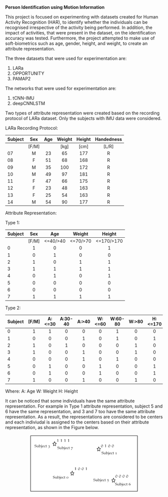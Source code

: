 **Person Identification using Motion Information**

This project is focused on experimenting with datasets created for Human Activity Recognition (HAR), to identify whether the individuals can be recognised irrespective of the activity being performed. In addition, the impact of activities, that were present in the dataset, on the identification accuracy was tested. Furthermore, the project attempted to make use of soft-biometrics such as age, gender, height, and weight, to create an attribute representation. 

The three datasets that were used for experimentation are:
1. LARa
2. OPPORTUNITY
3. PAMAP2

The networks that were used for experimentation are:
1. tCNN-IMU
2. deepCNNLSTM

Two types of attribute representation were created based on the recording protocol of LARa dataset. Only the subjects with IMU data were considered. 

LARa Recording Protocol:

| Subject | Sex | Age | Weight | Height | Handedness |
| ------- |:---:|:---:|:------:|:------:|:----------:|
|         |[F/M]|     |  [kg]  |  [cm]  |   [L/R]    |
|   07    |  M  |  23 |   65   |   177  |     R      |
|   08    |  F  |  51 |   68   |   168  |     R      |
|   09    |  M  |  35 |  100   |   172  |     R      |
|   10    |  M  |  49 |   97   |   181  |     R      |
|   11    |  F  |  47 |   66   |   175  |     R      |
|   12    |  F  |  23 |   48   |   163  |     R      |
|   13    |  F  |  25 |   54   |   163  |     R      |
|   14    |  M  |  54 |   90   |   177  |     R      |

Attribute Representation:

Type 1:

| Subject | Sex |   Age   | Weight |  Height  | 
| ------- |:---:|:-------:|:------:|:--------:|
|         |[F/M]|<=40/>40 |<=70/>70|<=170/>170|  
|    0    |  1  |    0    |    0   |     1    |
|    1    |  0  |    1    |    0   |     0    | 
|    2    |  1  |    0    |    1   |     1    | 
|    3    |  1  |    1    |    1   |     1    | 
|    4    |  0  |    1    |    0   |     1    | 
|    5    |  0  |    0    |    0   |     0    |  
|    6    |  0  |    0    |    0   |     0    |   
|    7    |  1  |    1    |    1   |     1    | 

Type 2:
 
| Subject |[F/M]|A:<=30|A:30-40|A:>40|W:<=60|W:60-80|W:>80|H:<=170|H:170-180|H:>180| 
| ------- |:---:|:----:|:-----:|:---:|:----:|:-----:|:---:|:-----:|:-------:|:----:|
|    0    |  1  |  1  |  0  |  0  |  0  |   1  |  0  |  0  |   1   |  0  |
|    1    |  0  |  0  |  0  |  1  |  0  |   1  |  0  |  1  |   0   |  0  |
|    2    |  1  |  0  |  1  |  0  |  0  |   0  |  1  |  0  |   1   |  0  |
|    3    |  1  |  0  |  0  |  1  |  0  |   0  |  1  |  0  |   0   |  1  |
|    4    |  0  |  0  |  0  |  1  |  0  |   1  |  0  |  0  |   1   |  0  |
|    5    |  0  |  1  |  0  |  0  |  1  |   0  |  0  |  1  |   0   |  0  |
|    6    |  0  |  1  |  0  |  0  |  1  |   0  |  0  |  1  |   0   |  0  |
|    7    |  1  |  0  |  0  |  1  |  0  |   0  |  1  |  0  |   1   |  0  |

Where:
  A: Age
  W: Weight
  H: Height
  
It can be noticed that some individuals have the same attribute representation. For example in Type 1 attribute representation, subject 5 and 6 have the same representation, and 3 and 7 too have the same attribute representation. As a result, the representations are considered to be centers and each indiviudal is assigned to the centers based on their attribute representation, as shown in the Figure below. 
  
<p align="center">
  <img src="https://github.com/nilahnair/Annotation_Tool_LARa/blob/master/From_Human_Pose_to_On_Body_Devices_for_Human_Activity_Recognition/Person%20Identification/Images/center.PNG" width="350" title="Type 1 subjects assigned to the centers">
</p>


 

